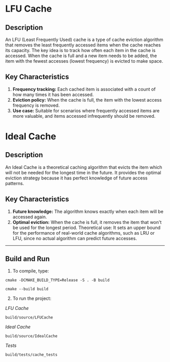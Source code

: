 # LFU Cache
## Description
An LFU (Least Frequently Used) cache is a type of cache eviction algorithm that removes the least frequently accessed items when the cache reaches its capacity. The key idea is to track how often each item in the cache is accessed. When the cache is full and a new item needs to be added, the item with the fewest accesses (lowest frequency) is evicted to make space.
## Key Characteristics
1) **Frequency tracking:** Each cached item is associated with a count of how many times it has been accessed.
2) **Eviction policy:** When the cache is full, the item with the lowest access frequency is removed.
3) **Use case:** Suitable for scenarios where frequently accessed items are more valuable, and items accessed infrequently should be removed.

# Ideal Cache
## Description
An Ideal Cache is a theoretical caching algorithm that evicts the item which will not be needed for the longest time in the future. It provides the optimal eviction strategy because it has perfect knowledge of future access patterns.

## Key Characteristics
1) **Future knowledge:** The algorithm knows exactly when each item will be accessed again.
2) **Optimal eviction:** When the cache is full, it removes the item that won't be used for the longest period.
Theoretical use: It sets an upper bound for the performance of real-world cache algorithms, such as LRU or LFU, since no actual algorithm can predict future accesses.

***

## Build and Run

1) To compile, type:
```
cmake -DCMAKE_BUILD_TYPE=Release -S . -B build
```
```
cmake --build build
```
2) To run the project:

*LFU Cache*
```
build/source/LFUCache
```
*Ideal Cache*
```
build/source/IdealCache
```
*Tests*
```
build/tests/cache_tests
```
